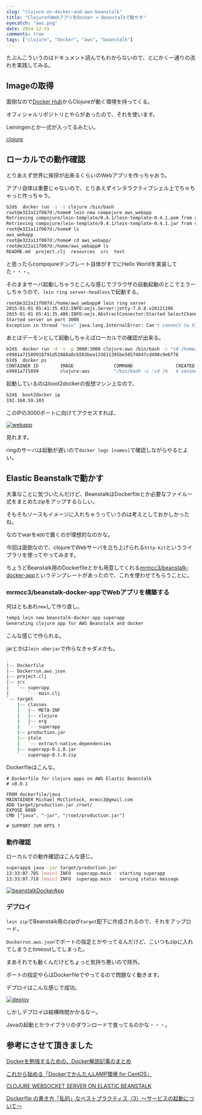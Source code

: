 ```yaml
---
slug: "clojure-on-docker-and-aws-beanstalk"
title: "ClojureのWebアプリをDocker + Beanstalkで動かす"
eyecatch: "aws.png"
date: 2014-12-31
comments: true
tags: ["clojure", "docker", "aws", "beanstalk"]
---
```


たぶんこういうのはドキュメント読んでもわからないので、とにかく一通りの流れを実践してみる。

## Imageの取得

面倒なので[Docker Hub](https://hub.docker.com/account/signup/)からClojureが動く環境を持ってくる。

オフィシャルリポジトリとやらがあったので、それを使います。

Leiningenとか一式が入ってるみたい。

[clojure](https://registry.hub.docker.com/_/clojure/)

## ローカルでの動作確認

とりあえず世界に挨拶が出来るくらいのWebアプリを作っちゃおう。

アプリ自体は重要じゃないので、とりあえずインタラクティブシェル上でちゃちゃっと作っちゃう。

``` sh
b2d$  docker run -i -t clojure /bin/bash
root@e322a11f087d:/home# lein new compojure aws_webapp
Retrieving compojure/lein-template/0.4.1/lein-template-0.4.1.pom from clojars
Retrieving compojure/lein-template/0.4.1/lein-template-0.4.1.jar from clojars
root@e322a11f087d:/home# ls
aws_webapp
root@e322a11f087d:/home# cd aws_webapp/
root@e322a11f087d:/home/aws_webapp# ls
README.md  project.clj	resources  src	test
```

と思ったらcompojureテンプレート自体がすでにHello Worldを実装してた・・・。

そのままサーバ起動しちゃうとこんな感じでブラウザの自動起動のとこでエラーしちゃうので、`lein ring server-headless`で起動する。

``` sh
root@e322a11f087d:/home/aws_webapp# lein ring server
2015-01-01 05:41:35.432:INFO:oejs.Server:jetty-7.6.8.v20121106
2015-01-01 05:41:35.486:INFO:oejs.AbstractConnector:Started SelectChannelConnector@0.0.0.0:3000
Started server on port 3000
Exception in thread "main" java.lang.InternalError: Can't connect to X11 window server using 'localhost:0.0' as the value of the DISPLAY variable., compiling:(/tmp/form-init3570254627486988046.clj:1:72)
```

あとはデーモンとして起動しちゃえばローカルでの確認が出来る。

``` sh
b2d$  docker run -d -t -p 3000:3000 clojure:aws /bin/bash -c "cd /home/aws_webapp; lein ring server-headless"
e9981a71589918791d52888a0cb503bea133611395be58574047cd498c9e6f76
b2d$  docker ps
CONTAINER ID        IMAGE               COMMAND                CREATED             STATUS              PORTS                    NAMES
e9981a715899        clojure:aws         "/bin/bash -c 'cd /h   4 seconds ago       Up 3 seconds        0.0.0.0:3000->3000/tcp   backstabbing_colden
```

起動しているのはboot2dockerの仮想マシン上なので、

``` sh
b2d$  boot2docker ip
192.168.59.103
```

このIPの3000ポートに向けてアクセスすれば、

[<img src="/images/2015-01-01/webapp.png" class="image" alt="webapp">](/images/2015-01-01/webapp.png)

見れます。

ringのサーバは起動が遅いので`docker logs [names]`で確認しながらやるとよい。

## Elastic Beanstalkで動かす

大事なことに気づいたんだけど、BeanstalkはDockerfileとか必要なファイル一式をまとめたzipをアップするらしい。

そもそもソースもイメージに入れちゃうっていうのは考えとしておかしかったね。

なのでwarを`ADD`で置くのが理想的なのかな。

今回は面倒なので、clojureでWebサーバを立ち上げられる`http-kit`というライブラリを使ってやってみます。

ちょうどBeanstalk用のDockerfileとかも用意してくれる[mrmcc3/beanstalk-docker-app](https://github.com/mrmcc3/beanstalk-docker-app)というテンプレートがあったので、これを使わせてもらうことに。

### mrmcc3/beanstalk-docker-appでWebアプリを構築する

何はともあれ`new`して作り直し。

``` sh
temp$ lein new beanstalk-docker-app superapp
Generating clojure app for AWS Beanstalk and docker
```

こんな感じで作られる。

jarとかは`lein uberjar`で作らなきゃダメかも。

``` sh
.
|-- Dockerfile
|-- Dockerrun.aws.json
|-- project.clj
|-- src
|   `-- superapp
|       `-- main.clj
`-- target
    |-- classes
    |   |-- META-INF
    |   |-- clojure
    |   |-- org
    |   `-- superapp
    |-- production.jar
    |-- stale
    |   `-- extract-native.dependencies
    |-- superapp-0.1.0.jar
    `-- superapp-0.1.0.zip
```

Dockerfileはこんな。

``` docker
# Dockerfile for clojure apps on AWS Elastic Beanstalk
# v0.0.1

FROM dockerfile/java
MAINTAINER Michael McClintock, mrmcc3@gmail.com
ADD target/production.jar /root/
EXPOSE 8080
CMD ["java", "-jar", "/root/production.jar"]

# SUPPORT JVM OPTS ?
```

### 動作確認

ローカルでの動作確認はこんな感じ。

``` sh
superapp$ java -jar target/production.jar
13:33:07.705 [main] INFO  superapp.main - starting superapp
13:33:07.710 [main] INFO  superapp.main - serving status message
```

[<img src="/images/2015-01-01/beanstalkDockerApp.png" class="image" alt="beanstalkDockerApp">](/images/2015-01-01/beanstalkDockerApp.png)

### デプロイ

`lein zip`でBeanstalk用のzipが`target`配下に作成されるので、それをアップロード。

`Dockerrun.aws.json`でポートの指定とかやってるんだけど、こいつもzipに入れてしまうとtimeoutしてしまった。

まあそれでも動くんだけどちょっと気持ち悪いので除外。

ポートの指定やらはDockerfileでやってるので問題なく動きます。

デプロイはこんな感じで成功。

[<img src="/images/2015-01-01/deploy.png" class="image" alt="deploy">](/images/2015-01-01/deploy.png)

しかしデプロイは結構時間かかるなー。

Javaの起動とかライブラリのダウンロードで食ってるのかな・・・。

## 参考にさせて頂きました

[Dockerを勉強するための、Docker解説記事のまとめ](http://wslash.com/?p=5584)

[これから始める「DockerでかんたんLAMP環境 for CentOS」](http://knowledge.sakura.ad.jp/tech/1811/)

[CLOJURE WEBSOCKET SERVER ON ELASTIC BEANSTALK](http://nudaygames.squarespace.com/blog/2014/12/13/clojure-websocket-server-on-elastic-beanstalk)

[Dockerfile の書き方「私的」なベストプラクティス（3）〜サービスの起動について〜](http://inokara.hateblo.jp/entry/2013/12/29/215322)

